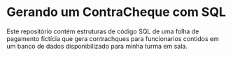 # Gerando um ContraCheque com SQL
Este repositório contém estruturas de código SQL de uma folha de pagamento fictícia que gera contrachques para funcionarios contidos em um banco de dados disponibilizado para minha turma em sala.
